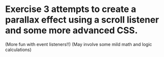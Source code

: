 # Exercise 3 attempts to create a parallax effect using a scroll listener and some more advanced CSS.
(More fun with event listeners!!) (May involve some mild math and logic calculations)